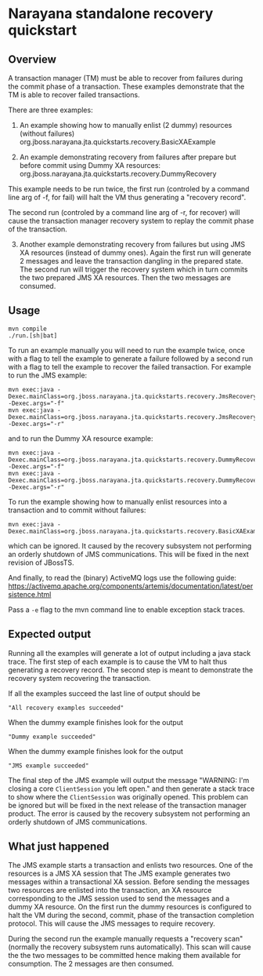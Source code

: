 # Narayana standalone recovery quickstart

## Overview

A transaction manager (TM) must be able to recover from failures during the commit phase of a transaction.
These examples demonstrate that the TM is able to recover failed transactions.

There are three examples:

1. An example showing how to manually enlist (2 dummy) resources (without failures)
  org.jboss.narayana.jta.quickstarts.recovery.BasicXAExample

2. An example demonstrating recovery from failures after prepare but before commit using Dummy XA resources:
  org.jboss.narayana.jta.quickstarts.recovery.DummyRecovery

  This example needs to be run twice, the first run (controled by a command line arg of -f, for fail)
  will halt the VM thus generating a "recovery record".

  The second run (controled by a command line arg of -r, for recover) will cause the transaction manager
  recovery system to replay the commit phase of the transaction.

3. Another example demonstrating recovery from failures but using JMS XA resources (instead of dummy ones).
  Again the first run will generate 2 messages and leave the transaction dangling in the prepared state.
  The second run will trigger the recovery system which in turn commits the two prepared JMS XA resources.
  Then the two messages are consumed.

## Usage

```
mvn compile
./run.[sh|bat]
```

To run an example manually you will need to run the example twice, once with a flag to tell the example to
generate a failure followed by a second run with a flag to tell the example to recover the failed transaction.
For example to run the JMS example:
```
mvn exec:java -Dexec.mainClass=org.jboss.narayana.jta.quickstarts.recovery.JmsRecovery -Dexec.args="-f"
mvn exec:java -Dexec.mainClass=org.jboss.narayana.jta.quickstarts.recovery.JmsRecovery -Dexec.args="-r"
```

and to run the Dummy XA resource example:
```
mvn exec:java -Dexec.mainClass=org.jboss.narayana.jta.quickstarts.recovery.DummyRecovery -Dexec.args="-f"
mvn exec:java -Dexec.mainClass=org.jboss.narayana.jta.quickstarts.recovery.DummyRecovery -Dexec.args="-r"
```

To run the example showing how to manually enlist resources into a transaction and to commit without failures:
```
mvn exec:java -Dexec.mainClass=org.jboss.narayana.jta.quickstarts.recovery.BasicXAExample
```


which can be ignored. It caused by the recovery subsystem not performing an orderly shutdown of JMS
communications. This will be fixed in the next revision of JBossTS.

And finally, to read the (binary) ActiveMQ logs use the following guide: https://activemq.apache.org/components/artemis/documentation/latest/persistence.html

Pass a `-e` flag to the mvn command line to enable exception stack traces.

## Expected output

Running all the examples will generate a lot of output including a java stack trace. The first step of each example
is to cause the VM to halt thus generating a recovery record. The second step is meant to demonstrate the recovery
system recovering the transaction.

If all the examples succeed the last line of output should be
```
"All recovery examples succeeded"
```

When the dummy example finishes look for the output
```
"Dummy example succeeded"
```

When the dummy example finishes look for the output
```
"JMS example succeeded"
```

The final step of the JMS example will output the message
"WARNING: I'm closing a core `ClientSession` you left open."
and then generate a stack trace to show where the `ClientSession` was originally opened. This problem can be ignored but
will be fixed in the next release of the transaction manager product. The error is caused by the recovery subsystem
not performing an orderly shutdown of JMS communications.

##  What just happened

The JMS example starts a transaction and enlists two resources. One of the resources is a JMS XA session that
The JMS example generates two messages within a transactional XA session. Before sending the messages two
resources are enlisted into the transaction, an XA resource corresponding to the JMS session used to send the
messages and a dummy XA resource. On the first run the dummy resources is configured to halt the VM during
the second, commit, phase of the transaction completion protocol. This will cause the JMS messages to require
recovery.

During the second run the example manually requests a "recovery scan" (normally the recovery subsystem runs
automatically). This scan will cause the the two messages to be committed hence making them available for consumption.
The 2 messages are then consumed.

